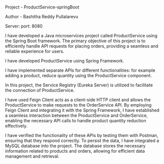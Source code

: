 Project - ProductService-springBoot

Author - Bashitha Reddy Pullalarevu 

Server:
 port: 8080
 
 
I have developed a Java microservices project called ProductService using the Spring Boot framework. The primary objective of this project is to efficiently handle API requests for placing orders, providing a seamless and reliable experience for users.

I have developed ProductService using Spring Framework.

I have implemented separate APIs for different functionalities: for example adding a product, reduce quantity using the ProductService component.

In this project, the Service Registry (Eureka Server) is utilized to facilitate the connection of ProductService.

I have used Feign Client acts as a client-side HTTP client and allows the ProductService to make requests to the OrderService API. By employing Feign Client and integrating it with the Spring Framework, I have established a seamless interaction between the ProductService and OrderService, enabling the necessary API calls to handle product quantity reduction effectively.

I have verified the functionality of these APIs by testing them with Postman, ensuring that they respond correctly. To persist the data, I have integrated a MySQL database into the project. The database stores the necessary information related to products and orders, allowing for efficient data management and retrieval.
